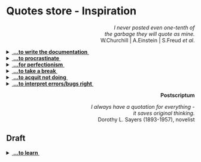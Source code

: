 # Quotes store - Inspiration

<p dir="rtl"><i>I never posted even one-tenth of<br/>
.the garbage they will quote as mine</i><br/>
.W.Churchill | A.Einstein | S.Freud <i>et al</i></p>

<details>
<summary><ins>&nbsp;<b>...to write the documentation</b>&nbsp;</ins></summary>
&nbsp;

> **Epistula non erubescit**\
― _Marcus Tullius Cicero (106-43 BC)_\
<sub>[Compiler too]</sub>

> **There's no such freak who wouldn't find a mate and there's**\
**no such nonsense that won't find a proper reader.**\
― _Anton Chekhov (1860-1904)_, "Rules for novice writers"

> **Write what you know.**\
― _Mark Twain (1835-1910)_

> **_If you could know in what a dirty drain_**\
> **_The verse does grow without having shame,_** ...\
― _Anna Akhmatova (1889-1866)_, 1964 Nobel Prize in Literature nominee\
"I have no use for odes in battles...", 1964

> **If they give you lined paper, write the other way.**\
― _Juan Ramón Jiménez (1881-1958)_, 1956 Nobel Prize in Literature awardee\
**And so I invented the Monospace.**\
― _George Williams_ (*assumed)

> **Gimme that torch, now!**\
― _Ray Bradbury (1920-2012)_\
after reading the _Twilight_ novel series,\
*assumed

---
</details>

<details>
<summary><ins>&nbsp;<b>...to procrastinate</b>&nbsp;</ins></summary>

&nbsp;
 
<mark><b>&nbsp;Presented to you by ...</b></mark>
<br /><picture></picture><br />
<mark><b>&nbsp;Leonardo the Great Procrastinator (certified by court) ...</b></mark>

#### King Solomon

> **For in much wisdom is much grief: and he that increaseth knowledge increaseth sorrow.**\
Ecclesiastes 1:18, Webster's Bible Translation.

#### Relief in the great

a) Pick a *da Vinci* quote, that motivates you to achieve.\
b) Remember he was aka Leonardo the Great Procrastinator (certified by the court).\
c) Optional: compare the costs of your work.

#### Proverbs

> **The bird catches the early worm.**\
(The late cat catches the dozy bird.)

#### Scientifically proven

> **One never notices what has been done; one can only see what remains to be done.**\
_― Maria Skłodowska-Curie (1867-1934)_, Nobel prize winner awardee\
Letter to her brother (1894)

<sup>PL</sup> <sub>Original: "Człowiek nigdy nie ogląda się na to, co zrobione, ale na to patrzy, co ma przed sobą do zrobienia."</sub>

#### Handshake thru generations

> **There are four things to watch forever:\
falling water, burning fire, starry sky,** and **tasks, you define and others commit**.\
_Earliest humans_ (ca. 300`000 ago)

---
</details>

<details>
<summary><ins>&nbsp;<b>...for perfectionism</b>&nbsp;</ins></summary>

 #### Naturalism 
 
> The role of the infinitely small in nature is infinitely great.\
― _Louis Pasteur (1822-1895)_\
<sup>🇫🇷</sup> <sub>Original: “Le rôle de l’infiniment petit dans la nature est infiniment grand.”</sub>

#### Think like a grandmaster

> **... bear in mind these prudential rules, _viz._:\
having a good move, to seek for a better.**\
― _Domenico Lorenzo Ponziani (1719-1796)_, best known for chess writing\
<sub>Misattributed to _Emanuel Lasker_</sub>

#### East meets West

![Brevity - sibling of talent](https://img.shields.io/badge/Brevity-Sister_of_Talent-yellow)

> **Do only what only you can do.**\
― _Edsger W. Dijkstra (1930-2002),_\
_computer scientist, known i.a. for Dijkstra's algorithm._

Not only the East grant us profound and eloquent teaching! Whatever Mr. Kipling* did say.<sup>©️</sup>

&nbsp;&nbsp;&nbsp;&nbsp;<sup>©️</sup> <sub>"East is East, and West is West, and never the twain shall meet..."</sub>

---
</details>

<details>
<summary><ins>&nbsp;<b>...to take a break</b>&nbsp;</ins></summary>
&nbsp;
 
<mark><b>&nbsp;Presented to you by ...</b></mark>
<br /><picture><img src="../../../../_rsc/_img/photo/hist/Twitter-FTX_SamFried.jpg" alt="nap in FTX office" /></picture><br />
<mark><b>... Sam&nbsp;</b></mark> who [fried bankmen](https://www.techtarget.com/whatis/feature/FTX-scam-explained-Everything-you-need-to-know).
 
#### German philosophy always rules

> **Don't believe any thought that wasn't born in the open air and with free movement.**<sup>🚶</sup>\
― _Friedrich Wilhelm Nietzsche_ (1844-1900)\
> &nbsp;\
> **We should consider every day lost on which we have not danced at least once**.<sup>👯</sup>\
> _\*idem*_

&nbsp;&nbsp;&nbsp;&nbsp;&nbsp;&nbsp;&nbsp;<sup>🚶</sup> <sub>Full original: „So wenig als möglich sitzen; keinem Gedanken Glauben schenken, der nicht im Freien geboren ist und bei freier Bewegung – in dem nicht auch die Muskeln ein Fest feiern. Alle Vorteile kommen aus den Eingeweiden. – Das Sitzfleisch – ich sagte es schon einmal – die eigentliche Sünde wider den heiligen Geist.“\
 Ecce Homo. Wie man wird, was man ist (1889),</sub>\
&nbsp;&nbsp;&nbsp;&nbsp;&nbsp;&nbsp;&nbsp;<sup>👯</sup> <sub>Original: „Wir sollten jeden Tag als verloren betrachten, an dem wir nicht mindestens einmal getanzt haben.“</sub>


#### Great ideas that came in the sleep

To name a few of the officially recognized:

+ _The principles of analytical geometry_, René Descartes (1596-1650)
+ _The periodic table of chemical elements_, Dmitri Mendeleev (1834-1907)
+ _Special relativity theory_, Albert Einstein (1879-1955)
+ _The model of the atom_, Neils Bohr (1885-1962)
+ _Structure of the benzene molecule_, August Kekulé (1829-1896)
+ _Sewing machine_, Elias Howe (1819-1867)

---
</details>

<details>
<summary><ins>&nbsp;<b>...to acquit not doing</b>&nbsp;</ins></summary>
&nbsp;
  
![Ignoramus et ignorabimus](https://img.shields.io/badge/Ignoramus-Ignorabimus-yellow)

#### F.A.Q.

> **That question is too good to spoil with an answer.**\
― _Harry Mulisch (1927-2010)_, The Discovery of Heaven\
<sub>This quote is also known from earlier authors.</sub>

#### Amulets against refactoring

> Somewhere it's better to curse in the darkness than to light a single candle.\
(Attributed to _Ferdinand von Zepellin_ or _von Hindenburg_)

#### Proved to be true

> **Every time you create something new, there should be questions**...\
― _Elizabeth Holmes_, one of 100 most influential people by Time magazine in 2015\
(April 2015 interview with CBS News)

#### Hammer❗

> If you wish to be a success in the world, promise everything, deliver nothing.\
― _Napoleon Bonaparte (1769-1821)_\
<sub>He failed as a result of being inconsistent with his own saying.</sub>

<sup>🇫🇷</sup> <sub>Original: "Si vous escomptez avoir du succès dans le monde, promettez tout, ne donnez rien."</sub>

---
</details>

<details>
<summary><ins>&nbsp;<b>...to interpret errors/bugs right</b>&nbsp;</ins></summary>
&nbsp;
 
<mark><b>&nbsp;Presented to you by ...</b></mark>

[![BSoD on Win98 presentation](../../../../_rsc/_img/photo/hist/1998.Win98-BSoD_w_BGates.jpg)](https://en.wikipedia.org/wiki/Blue_screen_of_death)\
(click for details if unaware of this epic story)

#### Customer gets the King

> _après nous le déluge_\
(fr: "After us the deluge may come for aught we care")\
attributed to Louis XV (1710-1774)

The motto under which some (rare) fix-budget outsourced projects are delivered.

#### Moralité 

"Errare humanum est, perseverare autem diabolicum." 

"To err is human, to forgive divine"\
Alexander Pope, poet (1688-1744)

---
</details>

<p dir="rtl"><b>Postscriptum</b><br/></p>
<p dir="rtl"><i>- I always have a quotation for everything<br/>
.it saves original thinking</i><br/>
Dorothy L. Sayers (1893-1957), novelist</p>

## Draft

<details>
<summary><ins>&nbsp;<b>...to learn</b>&nbsp;</ins></summary>
&nbsp;

> I was a really negligent student.\
_Sam Bankman-Fried_, FTX cofounder, [only Zuck has been this rich young](https://www.forbes.com/sites/stevenehrlich/2021/10/06/the-richest-under-30-in-the-world-all-thanks-to-crypto/)

> I'm very skeptical of books.

</details>

